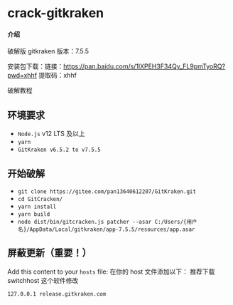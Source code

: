 # crack-gitkraken

#### 介绍

破解版 gitkraken 版本：7.5.5

安装包下载：链接：https://pan.baidu.com/s/1lXPEH3F34Qy_FL9pmTyoRQ?pwd=xhhf 
提取码：xhhf

破解教程

## 环境要求

- `Node.js` v12 LTS 及以上
- `yarn`
- `GitKraken v6.5.2 to v7.5.5`

## 开始破解

- `git clone https://gitee.com/pan13640612207/GitKraken.git`
- `cd GitCracken/`
- `yarn install`
- `yarn build`
- `node dist/bin/gitcracken.js patcher --asar C:/Users/{用户名}/AppData/Local/gitkraken/app-7.5.5/resources/app.asar`

## 屏蔽更新（重要！）

Add this content to your `hosts` file:
在你的 host 文件添加以下：
推荐下载 switchhost 这个软件修改

```text
127.0.0.1 release.gitkraken.com
```

